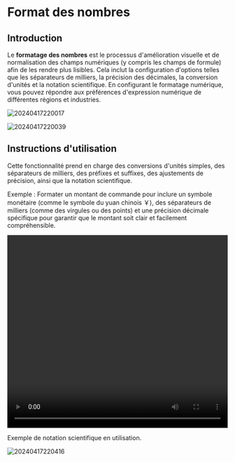 # Format des nombres

## Introduction

Le **formatage des nombres** est le processus d'amélioration visuelle et de normalisation des champs numériques (y compris les champs de formule) afin de les rendre plus lisibles. Cela inclut la configuration d'options telles que les séparateurs de milliers, la précision des décimales, la conversion d'unités et la notation scientifique. En configurant le formatage numérique, vous pouvez répondre aux préférences d'expression numérique de différentes régions et industries.

![20240417220017](https://static-docs.nocobase.com/20240417220017.png)

![20240417220039](https://static-docs.nocobase.com/20240417220039.png)

## Instructions d'utilisation

Cette fonctionnalité prend en charge des conversions d'unités simples, des séparateurs de milliers, des préfixes et suffixes, des ajustements de précision, ainsi que la notation scientifique.

Exemple : Formater un montant de commande pour inclure un symbole monétaire (comme le symbole du yuan chinois ￥), des séparateurs de milliers (comme des virgules ou des points) et une précision décimale spécifique pour garantir que le montant soit clair et facilement compréhensible.

<video width="100%" height="440" controls>
      <source src="https://static-docs.nocobase.com/20240417220140.mp4" type="video/mp4">
</video>

Exemple de notation scientifique en utilisation.

![20240417220416](https://static-docs.nocobase.com/20240417220416.png)
